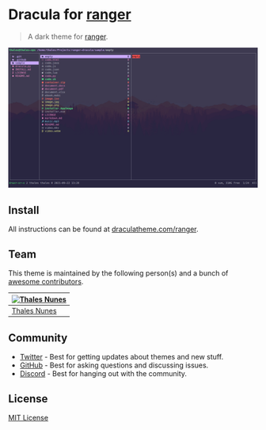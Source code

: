 # Dracula for [ranger](https://github.com/ranger/ranger)

> A dark theme for [ranger](https://github.com/ranger/ranger).

![Screenshot](./screenshot.png)

## Install

All instructions can be found at [draculatheme.com/ranger](https://draculatheme.com/ranger).

## Team

This theme is maintained by the following person(s) and a bunch of [awesome contributors](https://github.com/dracula/ranger/graphs/contributors).

| [![Thales Nunes](https://github.com/thalesnunes.png?size=100)](https://github.com/thalesnunes) |
| ---------------------------------------------------------------------------------------------- |
| [Thales Nunes](https://github.com/thalesnunes)                                                 |

## Community

- [Twitter](https://twitter.com/draculatheme) - Best for getting updates about themes and new stuff.
- [GitHub](https://github.com/dracula/dracula-theme/discussions) - Best for asking questions and discussing issues.
- [Discord](https://draculatheme.com/discord-invite) - Best for hanging out with the community.

## License

[MIT License](./LICENSE)
